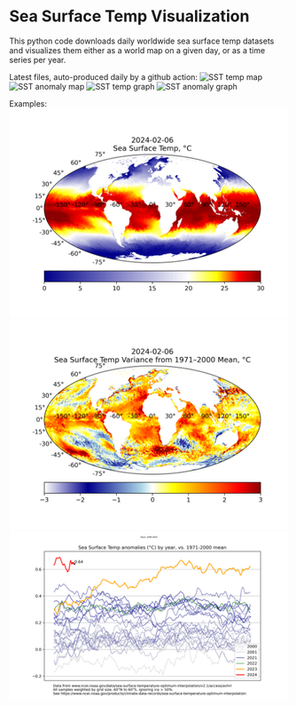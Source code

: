 # Sea Surface Temp Visualization

This python code downloads daily worldwide sea surface temp datasets
and visualizes them either as a world map on a given day, or as a time
series per year.

Latest files, auto-produced daily by a github action:
![SST temp map](https://github.com/garyo/sea-surface-temp-viz/releases/latest/download/sst-map.png)
![SST anomaly map](https://github.com/garyo/sea-surface-temp-viz/releases/latest/download/sst-anom-map.png)
![SST temp graph](https://github.com/garyo/sea-surface-temp-viz/releases/latest/download/sst-all.png)
![SST anomaly graph](https://github.com/garyo/sea-surface-temp-viz/releases/latest/download/sst-all-anom.png)

Examples:
![SST temp map](doc/sst-temp-map.png "SST temp map")
![SST anomaly map](doc/sst-var-map.png "SST anomaly map")
![SST anomaly graph](doc/sst-anomalies.png "SST anomalies")

